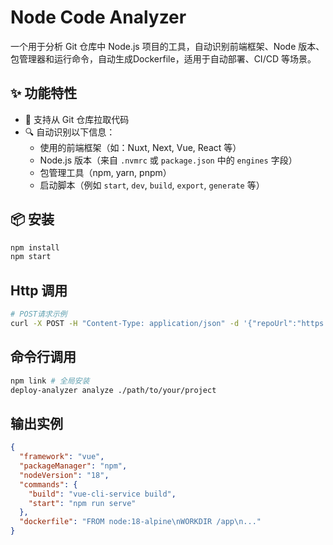 # Node Code Analyzer

一个用于分析 Git 仓库中 Node.js 项目的工具，自动识别前端框架、Node 版本、包管理器和运行命令，自动生成Dockerfile，适用于自动部署、CI/CD 等场景。

## ✨ 功能特性

- 🚀 支持从 Git 仓库拉取代码
- 🔍 自动识别以下信息：
  - 使用的前端框架（如：Nuxt, Next, Vue, React 等）
  - Node.js 版本（来自 `.nvmrc` 或 `package.json` 中的 `engines` 字段）
  - 包管理工具（npm, yarn, pnpm）
  - 启动脚本（例如 `start`, `dev`, `build`, `export`, `generate` 等）

## 📦 安装

```bash
npm install
npm start
```

## Http 调用
```bash
# POST请求示例
curl -X POST -H "Content-Type: application/json" -d '{"repoUrl":"https://github.com/your-repo-url"}' http://localhost:3000/analyze
```

## 命令行调用
```bash
npm link # 全局安装
deploy-analyzer analyze ./path/to/your/project
```

## 输出实例
```json
{
  "framework": "vue",
  "packageManager": "npm",
  "nodeVersion": "18",
  "commands": {
    "build": "vue-cli-service build",
    "start": "npm run serve"
  },
  "dockerfile": "FROM node:18-alpine\nWORKDIR /app\n..."
}
```